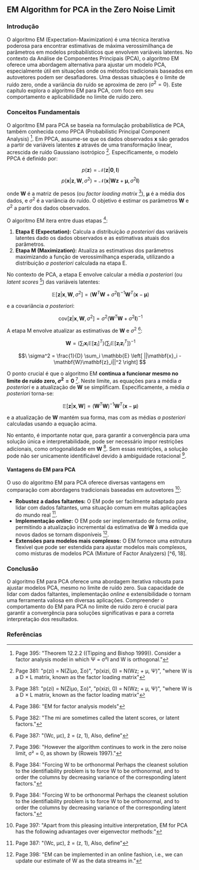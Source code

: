 ## EM Algorithm for PCA in the Zero Noise Limit

### Introdução
O algoritmo EM (Expectation-Maximization) é uma técnica iterativa poderosa para encontrar estimativas de máxima verossimilhança de parâmetros em modelos probabilísticos que envolvem variáveis latentes. No contexto da Análise de Componentes Principais (PCA), o algoritmo EM oferece uma abordagem alternativa para ajustar um modelo PCA, especialmente útil em situações onde os métodos tradicionais baseados em autovetores podem ser desafiadores. Uma dessas situações é o limite de ruído zero, onde a variância do ruído se aproxima de zero ($σ^2 = 0$). Este capítulo explora o algoritmo EM para PCA, com foco em seu comportamento e aplicabilidade no limite de ruído zero.

### Conceitos Fundamentais

O algoritmo EM para PCA se baseia na formulação probabilística de PCA, também conhecida como PPCA (Probabilistic Principal Component Analysis) [^15]. Em PPCA, assume-se que os dados observados **x** são gerados a partir de variáveis latentes **z** através de uma transformação linear, acrescida de ruído Gaussiano isotrópico [^1]. Especificamente, o modelo PPCA é definido por:

$$\
p(\mathbf{z}) = \mathcal{N}(\mathbf{z}|\mathbf{0}, \mathbf{I})
$$
$$\
p(\mathbf{x}|\mathbf{z}, \mathbf{W}, \sigma^2) = \mathcal{N}(\mathbf{x}|\mathbf{W}\mathbf{z} + \mathbf{\mu}, \sigma^2\mathbf{I})
$$

onde **W** é a matriz de pesos (ou *factor loading matrix* [^1]), $\mathbf{\mu}$ é a média dos dados, e $\sigma^2$ é a variância do ruído. O objetivo é estimar os parâmetros **W** e $\sigma^2$ a partir dos dados observados.

O algoritmo EM itera entre duas etapas [^6]:

1.  **Etapa E (Expectation):** Calcula a distribuição *a posteriori* das variáveis latentes dado os dados observados e as estimativas atuais dos parâmetros.
2.  **Etapa M (Maximization):** Atualiza as estimativas dos parâmetros maximizando a função de verossimilhança esperada, utilizando a distribuição *a posteriori* calculada na etapa E.

No contexto de PCA, a etapa E envolve calcular a média *a posteriori* (ou *latent scores* [^2]) das variáveis latentes:

$$\
\mathbb{E}[\mathbf{z}|\mathbf{x}, \mathbf{W}, \sigma^2] = (\mathbf{W}^T\mathbf{W} + \sigma^2\mathbf{I})^{-1}\mathbf{W}^T(\mathbf{x} - \mathbf{\mu})
$$

e a covariância *a posteriori*:

$$\
\text{cov}[\mathbf{z}|\mathbf{x}, \mathbf{W}, \sigma^2] = \sigma^2(\mathbf{W}^T\mathbf{W} + \sigma^2\mathbf{I})^{-1}
$$

A etapa M envolve atualizar as estimativas de **W** e $\sigma^2$ [^7]:

$$\
\mathbf{W} = \left( \sum_i \mathbf{x}_i \mathbb{E}[\mathbf{z}_i]^T \right) \left( \sum_i \mathbb{E}[\mathbf{z}_i \mathbf{z}_i^T] \right)^{-1}
$$

$$\
\sigma^2 = \frac{1}{D} \sum_i \mathbb{E} \left[ ||\mathbf{x}_i - \mathbf{W}\mathbf{z}_i||^2 \right]
$$

O ponto crucial é que o algoritmo EM **continua a funcionar mesmo no limite de ruído zero, $\sigma^2 = 0$** [^16]. Neste limite, as equações para a média *a posteriori* e a atualização de **W** se simplificam. Especificamente, a média *a posteriori* torna-se:

$$\
\mathbb{E}[\mathbf{z}|\mathbf{x}, \mathbf{W}] = (\mathbf{W}^T\mathbf{W})^{-1}\mathbf{W}^T(\mathbf{x} - \mathbf{\mu})
$$

e a atualização de **W** mantém sua forma, mas com as médias *a posteriori* calculadas usando a equação acima.

No entanto, é importante notar que, para garantir a convergência para uma solução única e interpretabilidade, pode ser necessário impor restrições adicionais, como ortogonalidade em **W** [^4]. Sem essas restrições, a solução pode não ser unicamente identificável devido à ambiguidade rotacional [^4].

#### Vantagens do EM para PCA
O uso do algoritmo EM para PCA oferece diversas vantagens em comparação com abordagens tradicionais baseadas em autovetores [^17]:

*   **Robustez a dados faltantes:** O EM pode ser facilmente adaptado para lidar com dados faltantes, uma situação comum em muitas aplicações do mundo real [^7].
*   **Implementação *online*:** O EM pode ser implementado de forma *online*, permitindo a atualização incremental da estimativa de **W** à medida que novos dados se tornam disponíveis [^18].
*   **Extensões para modelos mais complexos:** O EM fornece uma estrutura flexível que pode ser estendida para ajustar modelos mais complexos, como misturas de modelos PCA (Mixture of Factor Analyzers) [^6, 18].

### Conclusão
O algoritmo EM para PCA oferece uma abordagem iterativa robusta para ajustar modelos PCA, mesmo no limite de ruído zero. Sua capacidade de lidar com dados faltantes, implementação *online* e extensibilidade o tornam uma ferramenta valiosa em diversas aplicações. Compreender o comportamento do EM para PCA no limite de ruído zero é crucial para garantir a convergência para soluções significativas e para a correta interpretação dos resultados.

### Referências
[^1]: Page 381: "p(zi) = N(Ζίμο, Σο)", "p(xizi, 0) = N(Wz; + μ, Ψ)", "where W is a D × L matrix, known as the factor loading matrix"
[^2]: Page 382: "The mi are sometimes called the latent scores, or latent factors."
[^3]: Page 382: " Σ(Σ1+WT-1W)-1"
[^4]: Page 384: "Forcing W to be orthonormal Perhaps the cleanest solution to the identifiability problem is to force W to be orthonormal, and to order the columns by decreasing variance of the corresponding latent factors."
[^5]: Page 387: "Consider the FA model where we constrain Ψ = σ²I, and W to be orthonormal."
[^6]: Page 386: "EM for factor analysis models"
[^7]: Page 387: "(Wc, μc), ž = (z, 1), Also, define"
[^8]: Page 387: "Σricxibic Eric Cic"
[^9]: Page 387: "1Ndiag∑iTic(xi−Wcbic)(xi−Wcbic)T"
[^10]: Page 395: "Probabilistic PCA"
[^11]: Page 395: "One can show the following remarkable result."
[^12]: Page 395: "log p(X|W, σ²) = N2[−D ln σ² − 1σ²∑i=1N||xi||² + 1σ4∑i=1N||Wxi||²]"
[^13]: Page 395: "W = V(Λ – σ²I)½R"
[^14]: Page 395: "σ2 = 1D−L∑j=L+1Dλj"
[^15]: Page 395: "Theorem 12.2.2 ((Tipping and Bishop 1999)). Consider a factor analysis model in which Ψ = σ²I and W is orthogonal."
[^16]: Page 396: "However the algorithm continues to work in the zero noise limit, σ² = 0, as shown by (Roweis 1997)."
[^17]: Page 397: "Apart from this pleasing intuitive interpretation, EM for PCA has the following advantages over eigenvector methods:"
[^18]: Page 398: "EM can be implemented in an online fashion, i.e., we can update our estimate of W as the data streams in."
[^19]: Page 398: "EM can handle missing data in a simple way (see Section 12.1.6)."

<!-- END -->